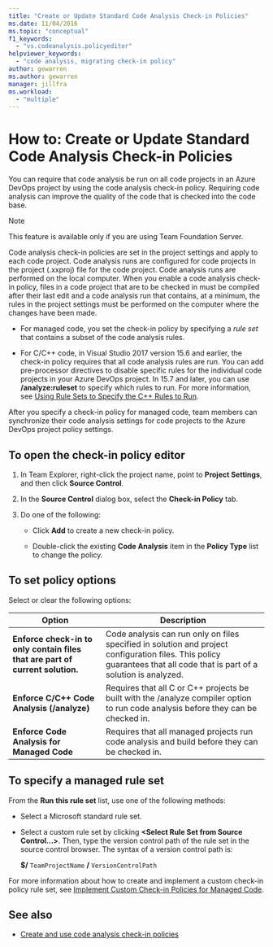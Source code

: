 ```yaml
---
title: "Create or Update Standard Code Analysis Check-in Policies"
ms.date: 11/04/2016
ms.topic: "conceptual"
f1_keywords:
  - "vs.codeanalysis.policyeditor"
helpviewer_keywords:
  - "code analysis, migrating check-in policy"
author: gewarren
ms.author: gewarren
manager: jillfra
ms.workload:
  - "multiple"
---
```

# How to: Create or Update Standard Code Analysis Check-in Policies

You can require that code analysis be run on all code projects in an Azure DevOps project by using the code analysis check-in policy. Requiring code analysis can improve the quality of the code that is checked into the code base.

> [!NOTE]
> This feature is available only if you are using Team Foundation Server.

Code analysis check-in policies are set in the project settings and apply to each code project. Code analysis runs are configured for code projects in the project (.xxproj) file for the code project. Code analysis runs are performed on the local computer. When you enable a code analysis check-in policy, files in a code project that are to be checked in must be compiled after their last edit and a code analysis run that contains, at a minimum, the rules in the project settings must be performed on the computer where the changes have been made.

- For managed code, you set the check-in policy by specifying a *rule set* that contains a subset of the code analysis rules.

- For C/C++ code, in Visual Studio 2017 version 15.6 and earlier, the check-in policy requires that all code analysis rules are run. You can add pre-processor directives to disable specific rules for the individual code projects in your Azure DevOps project. In 15.7 and later, you can use **/analyze:ruleset** to specify which rules to run. For more information, see [Using Rule Sets to Specify the C++ Rules to Run](using-rule-sets-to-specify-the-cpp-rules-to-run.md).

After you specify a check-in policy for managed code, team members can synchronize their code analysis settings for code projects to the Azure DevOps project policy settings.

## To open the check-in policy editor

1. In Team Explorer, right-click the project name, point to **Project Settings**, and then click **Source Control**.

1. In the **Source Control** dialog box, select the **Check-in Policy** tab.

1. Do one of the following:

    - Click **Add** to create a new check-in policy.

    - Double-click the existing **Code Analysis** item in the **Policy Type** list to change the policy.

## To set policy options

Select or clear the following options:

|Option|Description|
|------------|-----------------|
|**Enforce check-in to only contain files that are part of current solution.**|Code analysis can run only on files specified in solution and project configuration files. This policy guarantees that all code that is part of a solution is analyzed.|
|**Enforce C/C++ Code Analysis (/analyze)**|Requires that all C or C++ projects be built with the /analyze compiler option to run code analysis before they can be checked in.|
|**Enforce Code Analysis for Managed Code**|Requires that all managed projects run code analysis and build before they can be checked in.|

## To specify a managed rule set

From the **Run this rule set** list, use one of the following methods:

- Select a Microsoft standard rule set.

- Select a custom rule set by clicking **\<Select Rule Set from Source Control...>**. Then, type the version control path of the rule set in the source control browser. The syntax of a version control path is:

   **$/** `TeamProjectName` **/** `VersionControlPath`

For more information about how to create and implement a custom check-in policy rule set, see [Implement Custom Check-in Policies for Managed Code](../code-quality/implementing-custom-code-analysis-check-in-policies-for-managed-code.md).

## See also

- [Create and use code analysis check-in policies](../code-quality/how-to-create-or-update-standard-code-analysis-check-in-policies.md)
